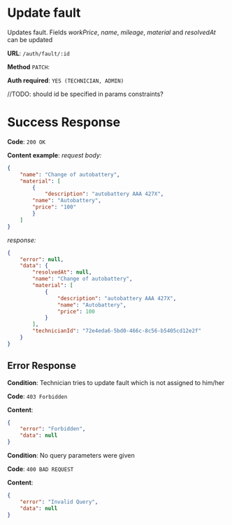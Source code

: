 # Update fault

Updates fault. Fields *workPrice*, *name*, *mileage*, *material* and *resolvedAt* can be updated

**URL**: `/auth/fault/:id`

**Method** `PATCH`:

**Auth required**: `YES (TECHNICIAN, ADMIN)`

//TODO: should id be specified in params constraints?


# Success Response

**Code**: `200 OK`

**Content example**:
*request body:*
```json
{
	"name": "Change of autobattery",
	"material": [
		{
			"description": "autobattery AAA 427X",
  		"name": "Autobattery",
  		"price": "100"
		}
	]
}
```
*response:*
```json
{
	"error": null,
	"data": {
		"resolvedAt": null,
		"name": "Change of autobattery",
		"material": [
			{
				"description": "autobattery AAA 427X",
				"name": "Autobattery",
				"price": 100
			}
		],
		"technicianId": "72e4eda6-5bd0-466c-8c56-b5405cd12e2f"
	}
}
```

## Error Response

**Condition**: Technician tries to update fault which is not assigned to him/her

**Code**: `403 Forbidden`

**Content**: 
```json
{
	"error": "Forbidden",
	"data": null
}
```

**Condition**: No query parameters were given

**Code**: `400 BAD REQUEST`

**Content**: 
```json
{
	"error": "Invalid Query",
	"data": null
}
```